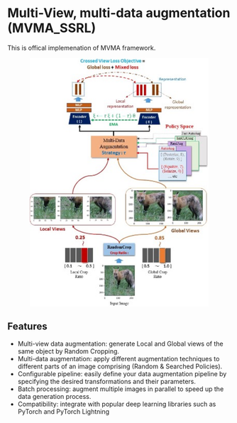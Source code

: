 # Multi-View, multi-data augmentation (MVMA_SSRL)

<span style="color: red"><strong> </strong></span> This is offical implemenation of MVMA framework</a>.
<div align="center">
  <img width="80%" alt="MVMA Framework Illustration" src="images/MV_MA.jpg">
</div>

## Features 

+ Multi-view data augmentation: generate Local and Global views of the same object by Random Cropping.
+ Multi-data augmentation: apply different augmentation techniques to different parts of an image comprising (Random & Searched Policies).
+ Configurable pipeline: easily define your data augmentation pipeline by specifying the desired transformations and their parameters.
+ Batch processing: augment multiple images in parallel to speed up the data generation process.
+ Compatibility: integrate with popular deep learning libraries such as PyTorch and PyTorch Lightning 
